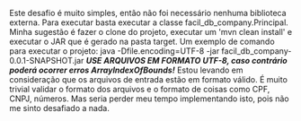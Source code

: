 Este desafio é muito simples, então não foi necessário nenhuma biblioteca externa.
Para executar basta executar a classe facil_db_company.Principal.
Minha sugestão é fazer o clone do projeto, executar um 'mvn clean install' e executar o JAR que é gerado na pasta target.
Um exemplo de comando para executar o projeto:
java -Dfile.encoding=UTF-8  -jar facil_db_company-0.0.1-SNAPSHOT.jar
*****USE ARQUIVOS EM FORMATO UTF-8, caso contrário poderá ocorrer erros ArrayIndexOfBounds!*****
Estou levando em consideração que os arquivos de entrada estão em formato válido.
É muito trivial validar o formato dos arquivos e o formato de coisas como CPF, CNPJ, números. Mas seria perder meu
tempo implementando isto, pois não me sinto desafiado a nada.